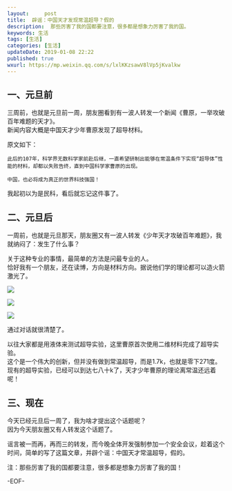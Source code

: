 ```yaml
---   
layout:     post  
title:  辟谣：中国天才发现常温超导？假的
description:  那些厉害了我的国都要注意，很多都是想象力厉害了我的国。  
keywords: 生活  
tags: [生活]    
categories: [生活]  
updateDate: 2019-01-08 22:22  
published: true   
wxurl: https://mp.weixin.qq.com/s/lxlKKzsawV8lVp5jKvalkw  
---  
```



## 一、元旦前

三周前，也就是元旦前一周，朋友圈看到有一波人转发一个新闻《曹原，一举攻破百年难题的天才》。  
新闻内容大概是中国天才少年曹原发现了超导材料。  


原文如下：  


    此后的107年，科学界无数科学家前赴后继，一直希望研制出能够在常温条件下实现“超导体”性能的材料，却都以失败告终，直到中国科学家曹原的出现。
   
    中国，也必将成为真正的世界科技强国！


我起初以为是民科，看后就忘记这件事了。


## 二、元旦后  



一周前，也就是元旦那天，朋友圈又有一波人转发《少年天才攻破百年难题》，我就纳闷了：发生了什么事？  


关于这种专业的事情，最简单的方法是问最专业的人。  
恰好我有一个朋友，还在读博，方向是材料方向。据说他们学的理论都可以造火箭激光了。  


![](https://res2019.tiankonguse.com/images/2019/01/44eb5b77196568b5a0917c869e04e61d.jpg)  


![](https://res2019.tiankonguse.com/images/2019/01/f079e0134b234bfa067e6fb08da623a7.jpg)  


![](https://res2019.tiankonguse.com/images/2019/01/16a1468c68fe4c7e14569207d234a880.jpg)  


通过对话就很清楚了。  


以往大家都是用液体来测试超导实验，这里曹原首次使用二维材料完成了超导实验。  
这个是一个伟大的创新，但并没有做到常温超导，而是1.7k，也就是零下271度。  
现有的超导实验，已经可以到达七八十k了，天才少年曹原的理论离常温还远着呢！  


## 三、现在  


今天已经元旦后一周了，我为啥才提出这个话题呢？  
因为今天朋友圈又有人转发这个话题了。  


谣言被一而再，再而三的转发，而今晚全体开发强制参加一个安全会议，趁着这个时间，简单的写了这篇文章，并辟个谣：中国天才常温超导，假的。  


注：那些厉害了我的国都要注意，很多都是想象力厉害了我的国！  


-EOF-  




